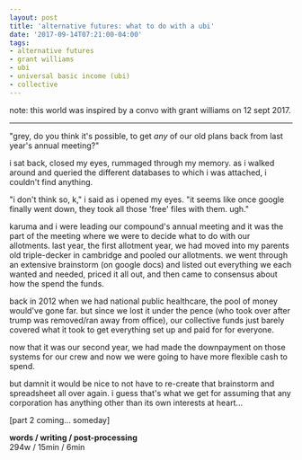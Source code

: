 ```yaml
---
layout: post
title: 'alternative futures: what to do with a ubi'
date: '2017-09-14T07:21:00-04:00'
tags:
- alternative futures
- grant williams
- ubi
- universal basic income (ubi)
- collective
--- 
```


note: this world was inspired by a convo with grant williams on 12 sept 2017. 

---

"grey, do you think it's possible, to get _any_ of our old plans back from last year's annual meeting?"

i sat back, closed my eyes, rummaged through my memory. as i walked around and queried the different databases to which i was attached, i couldn't find anything. 

"i don't think so, k," i said as i opened my eyes. "it seems like once google finally went down, they took all those 'free' files with them. ugh."

karuma and i were leading our compound's annual meeting and it was the part of the meeting where we were to decide what to do with our allotments. last year, the first allotment year, we had moved into my parents old triple-decker in cambridge and pooled our allotments. we went through an extensive brainstorm (on google docs) and listed out everything we each wanted and needed, priced it all out, and then came to consensus about how the spend the funds. 

back in 2012 when we had national public healthcare, the pool of money would've gone far. but since we lost it under the pence (who took over after trump was removed/ran away from office), our collective funds just barely covered what it took to get everything set up and paid for for everyone.

now that it was our second year, we had made the downpayment on those systems for our crew and now we were going to have more flexible cash to spend. 

but damnit it would be nice to not have to re-create that brainstorm and spreadsheet all over again. i guess that's what we get for assuming that any corporation has anything other than its own interests at heart...

[part 2 coming... someday]

<!-- hyperlink bank -->

**words / writing / post-processing**  
294w / 15min / 6min 